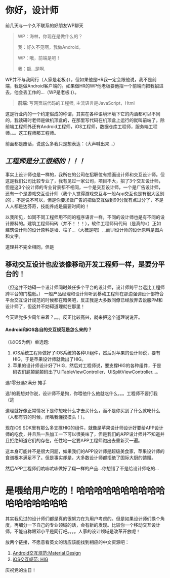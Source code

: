 # 你好，设计师

前几天与一个久不联系的好朋友WP聊天
>  WP：海林，你现在是做什么的？
>  
> 我：好久不见啊，我做Android。
>  	
> WP：哦，前端是吧！
>
> 我：额...是啊.
  
   WP并不与我同行（人家是老板:)），但如果他是HR我一定会跟他说，我不是前端，我是做Android客户端的。如果做HR的WP他老板要他招一个前端而把我招进去，他会丢工作的...（WP是老板:)）。

> **前端**: 写网页端代码的工程师, 主流语言是JavaScript，Html

 这是行业内的一个约定俗成的称谓，其实在各种语境环境下它的内涵都可以不同的，我读研时老师是做机顶盒的，在那里写代码在机顶盒上运行的就叫前端了。除前端工程师外还有Android工程师，iOS工程师，数据仓库工程师，服务端工程师。。。这工程师那工程师。

前面都是废话，说这么多我只是想表达：（大声喊出来...）
## *工程师是分工很细的！！！*

事实上设计师也是一样的，我所在的公司在招职位有插画设计师和交互设计师。但这是我们公司比较专业了，我有见过一家公司，项目不大，招了3个交互设计师，但是这3个设计师的专业背景都不相同，一个是交互设计师，一个是广告设计师，还有一个是游戏交互设计师（我个人觉得游戏交互与一般App交互也是有很大区别的），不是说不可以，但是你要求做广告的把做交互做到99分就有点过分了，不是人人都是达芬奇，技能养成是需要时间的！

以我所见，如同不同工程师用不同的程序语言一样，不同的设计师也是有不同的设计原料的。建筑工程师码砖（并不！！！），软件工程师码代码（是真的:(）正如建筑设计师的设计原料是墙、柱子...（大概是吧）...而UI设计师的设计原料是图片和文字。

道理并不完全相同，但是
## 移动交互设计也应该像移动开发工程师一样，是要分平台的！
（但这并不妨碍一个设计师同时兼任多个平台的设计师，设计师跨平台远比工程师跨平台的门槛低。）
一般产品经理和设计师听到移动工程师在那边强调设计部符合平台交互设计规范的时候都在暗笑吧，反正我是大多数同僚已经放弃去说服PM和设计师了，但这并不妨碍道理就在那里！

今天建党多少周年来着？。。。反正比较高兴，就来把这个道理说说开。

#### Android和iOS各自的交互规范是怎么来的？
（以iOS为例）单选题:

1. iOS系统工程师做好了iOS系统的各种UI组件，然后对苹果的设计师说，要有HIG，于是苹果设计师就做出了HIG。
2. 苹果的设计师设计好了HIG，然后对工程师说，要支撑HIG的各种组件，于是码农们屁颠屁颠码出了UITableViewController、UISplitViewController...。

选1零分选2满分 摊手

选1的我想对你说，设计师不是狗，你喂他什么他就吃什么。。。工程师不要打我（逃

道理就好像正常情况下是你想吃什么才去买什么，而不是你买到了什么就吃什么（人都有穷的时候，闭嘴我懂摸摸头！）。

现在iOS SDK里有那么多支撑HIG的组件，就像是苹果设计师设计好要给APP设计师的吃食，并且热一热加工一下可以很美味了，但是我们的APP设计师并不知道并且拒绝知道它们的存在，任性地一定要APP工程师跑出去重新买一遍。

这本身可能并不是很大问题，如果我们的APP设计师是超级美食家，苹果设计师的食谱根本满足不了。但是事实却是，大多数设计师都拒绝了国际大厨的馈赠。

然后APP工程师们吭哧吭哧做好了翔一样的产品...你想错了不是给设计师吃的...

# 是喂给用户吃的！哈哈哈哈哈哈哈哈哈哈哈哈哈哈哈哈哈

其实我见过的设计师们都是真的很努力在为用户考虑的。但是如果设计师们换个角度，再细分一下自己的专业领域的话，会有新的发现。比较你一个移动交互设计师，不能自称跟邓小平是同行吧。。。。人家的设计领域是改革开放呢！

放两个链接，不愿意看英文的话应该能找到相应的中文资源吧：

1. [Android交互规范:Material Design][1]
2. [iOS交互规范: HIG][2]

庆祝党的生日！

[1]: https://material.google.com/
[2]: https://developer.apple.com/ios/human-interface-guidelines/
